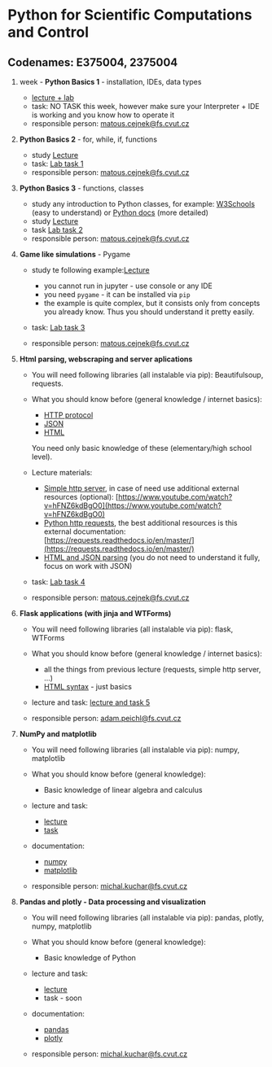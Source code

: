 # Python for Scientific Computations and Control 
## Codenames: E375004, 2375004

1. week - **Python Basics 1** - installation, IDEs, data types

   - [lecture + lab](courses/intro.md)
   - task: NO TASK this week, however make sure your Interpreter + IDE is working and you know how to operate it 
   - responsible person: matous.cejnek@fs.cvut.cz

2. **Python Basics 2** - for, while, if, functions

   - study [Lecture](courses/Basics-program_flow_and_functions.ipynb)
   - task: [Lab task 1](tasks/EN_Ceasar_cipher_encryption.ipynb)
   - responsible person: matous.cejnek@fs.cvut.cz
   
1. **Python Basics 3** - functions, classes

   - study any introduction to Python classes, for example: [W3Schools](https://www.w3schools.com/python/python_classes.asp) (easy to understand) or [Python docs](https://docs.python.org/3/tutorial/classes.html) (more detailed)
   - study [Lecture](courses/Basics-functions_and_classes.ipynb)
   - task [Lab task 2](tasks/EN_game_simulation-rock_scissors_paper.ipynb)
   - responsible person: matous.cejnek@fs.cvut.cz
   
1. **Game like simulations** - Pygame

   - study te following example:[Lecture](courses/pygame_bouncy_balls.py)
        - you cannot run in jupyter - use console or any IDE
        - you need `pygame` - it can be installed via `pip`
        - the example is quite complex, but it consists only from concepts you already know. Thus you should understand it pretty easily.
  
   - task: [Lab task 3](tasks/EN_poker_test.ipynb)
   - responsible person: matous.cejnek@fs.cvut.cz
   
1. **Html parsing, webscraping and server aplications** 

   - You will need following libraries (all instalable via pip):
     Beautifulsoup, requests.

   - What you should know before (general knowledge / internet basics):
        - [HTTP protocol](https://en.wikipedia.org/wiki/Hypertext_Transfer_Protocol)         
        - [JSON](https://en.wikipedia.org/wiki/JSON)
        - [HTML](https://en.wikipedia.org/wiki/HTML)
   
     You need only basic knowledge of these (elementary/high school level).

   - Lecture materials:
        - [Simple http server](courses/http-simple_server.py),
          in case of need use additional external resources (optional):
          [https://www.youtube.com/watch?v=hFNZ6kdBgO0](https://www.youtube.com/watch?v=hFNZ6kdBgO0)
        - [Python http requests](courses/http-requests.ipynb),
          the best additional resources is this external documentation:
          [https://requests.readthedocs.io/en/master/](https://requests.readthedocs.io/en/master/)
        - [HTML and JSON parsing](courses/parsing-html_json.ipynb) (you do not need to understand it fully, focus on work with JSON)
   
   - task: [Lab task 4](tasks/EN_ISS_location_logger.ipynb)

   - responsible person: matous.cejnek@fs.cvut.cz

1. **Flask applications (with jinja and WTForms)**

   - You will need following libraries (all instalable via pip):
     flask, WTForms

   - What you should know before (general knowledge / internet basics):
        - all the things from previous lecture (requests, simple http server, ...)
        - [HTML syntax](https://www.w3schools.com/html/) - just basics
   
   - lecture and task: [lecture and task 5](courses/E375004/flask/flask.md)

   - responsible person: adam.peichl@fs.cvut.cz
   
1. **NumPy and matplotlib**

   - You will need following libraries (all instalable via pip):
     numpy, matplotlib

   - What you should know before (general knowledge):
        - Basic knowledge of linear algebra and calculus
   
   - lecture and task: 
        - [lecture](courses/numpy_matplotlib.ipynb)
        - [task](tasks/EN_numpy_state_space_model.ipynb)
   
   - documentation: 
        - [numpy](https://numpy.org/)
        - [matplotlib](https://matplotlib.org/3.3.2/index.html)
   

   - responsible person: michal.kuchar@fs.cvut.cz
   
1. **Pandas and plotly - Data processing and visualization**

   - You will need following libraries (all instalable via pip):
     pandas, plotly, numpy, matplotlib

   - What you should know before (general knowledge):
        - Basic knowledge of Python
   
   - lecture and task: 
        - [lecture](courses/pandas.ipynb)
        - task - soon
   
   - documentation: 
        - [pandas](https://pandas.pydata.org/)
        - [plotly](https://plotly.com/python/)
   

   - responsible person: michal.kuchar@fs.cvut.cz
